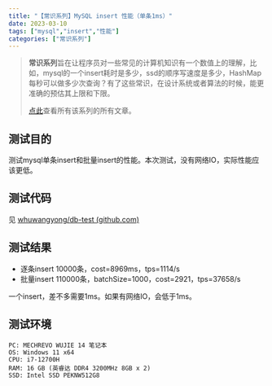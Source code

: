 ```yaml
---
title: "【常识系列】MySQL insert 性能（单条1ms）"
date: 2023-03-10
tags: ["mysql","insert","性能"]
categories: ["常识系列"]
---
```


> **常识系列**旨在让程序员对一些常见的计算机知识有一个数值上的理解，比如，mysql的一个insert耗时是多少，ssd的顺序写速度是多少，HashMap每秒可以做多少次查询？有了这些常识，在设计系统或者算法的时候，能更准确的预估其上限和下限。
>
> [点此](https://whuwangyong.github.io/categories/%E5%B8%B8%E8%AF%86%E7%B3%BB%E5%88%97/)查看所有该系列的所有文章。


## 测试目的

测试mysql单条insert和批量insert的性能。本次测试，没有网络IO，实际性能应该更低。

## 测试代码

见 [whuwangyong/db-test (github.com)](https://github.com/whuwangyong/db-test)

## 测试结果

* 逐条insert 10000条，cost=8969ms，tps=1114/s
* 批量insert 110000条，batchSize=1000，cost=2921，tps=37658/s

一个insert，差不多需要1ms。如果有网络IO，会低于1ms。

## 测试环境

```plaintext
PC: MECHREVO WUJIE 14 笔记本
OS: Windows 11 x64
CPU: i7-12700H
RAM: 16 GB (英睿达 DDR4 3200MHz 8GB x 2)
SSD: Intel SSD PEKNW512G8
```